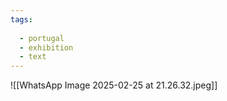 ```yaml
---
tags:
  
  - portugal
  - exhibition
  - text
---
```

![[WhatsApp Image 2025-02-25 at 21.26.32.jpeg]]